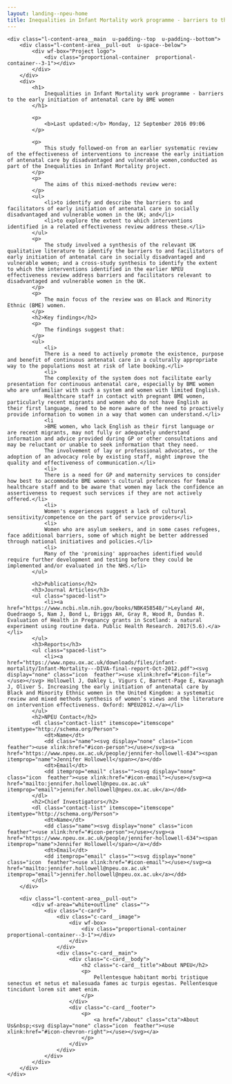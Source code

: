 ```yaml
---
layout: landing--npeu-home
title: Inequalities in Infant Mortality work programme - barriers to the early initiation of antenatal care by BME women
---
```

<div wf-area="white+outline" class="l-content-area  l-content-area--has-pull-outs">

    <div class="l-content-area__main  u-padding--top  u-padding--bottom">
        <div class="l-content-area__pull-out  u-space--below">
            <div wf-box="Project logo">
                <div class="proportional-container  proportional-container--3-1"></div>
            </div>
        </div>
        <div>
            <h1>
                Inequalities in Infant Mortality work programme - barriers to the early initiation of antenatal care by BME women
            </h1>
            
            <p>
                <b>Last updated:</b> Monday, 12 September 2016 09:06
            </p>

            <p>
                This study followed-on from an earlier systematic review of the effectiveness of interventions to increase the early initiation of antenatal care by disadvantaged and vulnerable women,conducted as part of the Inequalities in Infant Mortality project.
            </p>
            <p>
                The aims of this mixed-methods review were:
            </p>
            <ul>
                <li>to identify and describe the barriers to and facilitators of early initiation of antenatal care in socially disadvantaged and vulnerable women in the UK; and</li>
                <li>to explore the extent to which interventions identified in a related effectiveness review address these.</li>
            </ul>
            <p>
                The study involved a synthesis of the relevant UK qualitative literature to identify the barriers to and facilitators of early initiation of antenatal care in socially disadvantaged and vulnerable women; and a cross-study synthesis to identify the extent to which the interventions identified in the earlier NPEU effectiveness review address barriers and facilitators relevant to disadvantaged and vulnerable women in the UK.
            </p>
            <p>
                The main focus of the review was on Black and Minority Ethnic (BME) women.
            </p>
            <h2>Key findings</h2>
            <p>
                The findings suggest that:
            </p>
            <ul>
                <li>
                There is a need to actively promote the existence, purpose and benefit of continuous antenatal care in a culturally appropriate way to the populations most at risk of late booking.</li>
                <li>
                The complexity of the system does not facilitate early presentation for continuous antenatal care, especially by BME women who are unfamiliar with such a system and women with limited English.
                Healthcare staff in contact with pregnant BME women, particularly recent migrants and women who do not have English as their first language, need to be more aware of the need to proactively provide information to women in a way that women can understand.</li>
                <li
                >BME women, who lack English as their first language or are recent migrants, may not fully or adequately understand information and advice provided during GP or other consultations and may be reluctant or unable to seek information that they need.
                The involvement of lay or professional advocates, or the adoption of an advocacy role by existing staff, might improve the quality and effectiveness of communication.</li>
                <li>
                There is a need for GP and maternity services to consider how best to accommodate BME women's cultural preferences for female healthcare staff and to be aware that women may lack the confidence an assertiveness to request such services if they are not actively offered.</li>
                <li>
                Women's experiences suggest a lack of cultural sensitivity/competence on the part of service providers</li>
                <li>
                Women who are asylum seekers, and in some cases refugees, face additional barriers, some of which might be better addressed through national initiatives and policies.</li>
                <li>
                Many of the 'promising' approaches identified would require further development and testing before they could be implemented and/or evaluated in the NHS.</li>
            </ul>

            <h2>Publications</h2>
            <h3>Journal Articles</h3>
            <ul class="spaced-list">
                <li><a href="https://www.ncbi.nlm.nih.gov/books/NBK458548/">Leyland AH, Ouedraogo S, Nam J, Bond L, Briggs AH, Gray R, Wood R, Dundas R. Evaluation of Health in Pregnancy grants in Scotland: a natural experiment using routine data. Public Health Research. 2017(5.6).</a></li>
            </ul>
            <h3>Reports</h3>
            <ul class="spaced-list">
                <li><a href="https://www.npeu.ox.ac.uk/downloads/files/infant-mortality/Infant-Mortality---DIVA-final-report-Oct-2012.pdf"><svg display="none" class="icon  feather"><use xlink:href="#icon-file"></use></svg> Hollowell J, Oakley L, Vigurs C, Barnett-Page E, Kavanagh J, Oliver S. Increasing the early initiation of antenatal care by Black and Minority Ethnic women in the United Kingdom: a systematic review and mixed methods synthesis of women’s views and the literature on intervention effectiveness. Oxford: NPEU2012.</a></li>
            </ul>
            <h2>NPEU Contact</h2>
            <dl class="contact-list" itemscope="itemscope" itemtype="http://schema.org/Person">
                <dt>Name</dt>
                <dd class="name"><svg display="none" class="icon  feather"><use xlink:href="#icon-person"></use></svg><a href="https://www.npeu.ox.ac.uk/people/jennifer-hollowell-634"><span itemprop="name">Jennifer Hollowell</span></a></dd>
                <dt>Email</dt>
                <dd itemprop="email" class=""><svg display="none" class="icon  feather"><use xlink:href="#icon-email"></use></svg><a href="mailto:jennifer.hollowell@npeu.ox.ac.uk" itemprop="email">jennifer.hollowell@npeu.ox.ac.uk</a></dd>
            </dl>
            <h2>Chief Investigators</h2>
            <dl class="contact-list" itemscope="itemscope" itemtype="http://schema.org/Person">
                <dt>Name</dt>
                <dd class="name"><svg display="none" class="icon  feather"><use xlink:href="#icon-person"></use></svg><a href="https://www.npeu.ox.ac.uk/people/jennifer-hollowell-634"><span itemprop="name">Jennifer Hollowell</span></a></dd>
                <dt>Email</dt>
                <dd itemprop="email" class=""><svg display="none" class="icon  feather"><use xlink:href="#icon-email"></use></svg><a href="mailto:jennifer.hollowell@npeu.ox.ac.uk" itemprop="email">jennifer.hollowell@npeu.ox.ac.uk</a></dd>
            </dl>
        </div>

        <div class="l-content-area__pull-out">
            <div wf-area="white+outline" class="">
                <div class="c-card">
                    <div class="c-card__image">
                        <div wf-box>
                            <div class="proportional-container  proportional-container--3-1"></div>
                        </div>
                    </div>
                    <div class="c-card__main">
                        <div class="c-card__body">
                            <h2 class="c-card__title">About NPEU</h2>
                            <p>
                                Pellentesque habitant morbi tristique senectus et netus et malesuada fames ac turpis egestas. Pellentesque tincidunt lorem sit amet enim.
                            </p>
                        </div>
                        <div class="c-card__footer">
                            <p>
                                <a href="/about" class="cta">About Us&nbsp;<svg display="none" class="icon  feather"><use xlink:href="#icon-chevron-right"></use></svg></a>
                            </p>
                        </div>
                    </div>
                </div>
            </div>
        </div>
    </div>

</div>